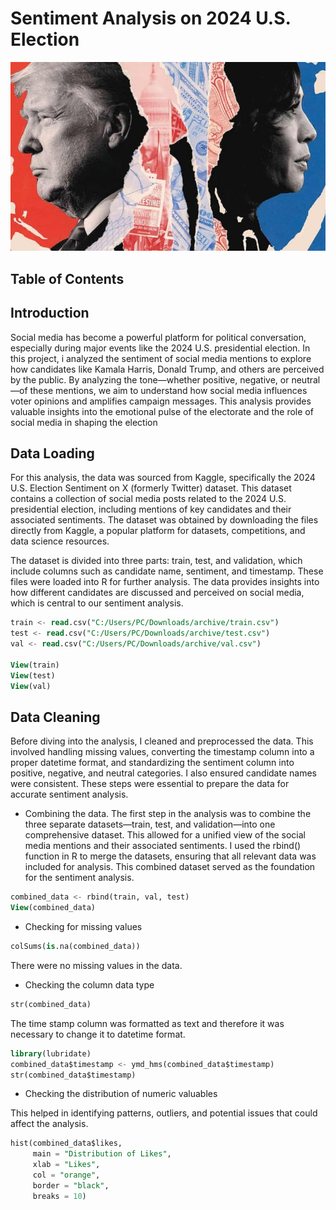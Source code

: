 # Sentiment Analysis on 2024 U.S. Election
![image](https://github.com/Dianjennifer/US-2024-Election-Sentiment-Analysis/blob/main/Where%20do%20Harris%20and%20Trump%20stand%20on%20the%20key%20election%20issues_.jpeg)

## Table of Contents



## Introduction
Social media has become a powerful platform for political conversation, especially during major events like the 2024 U.S. presidential election. In this project, i analyzed the sentiment of social media mentions to explore how candidates like Kamala Harris, Donald Trump, and others are perceived by the public. By analyzing the tone—whether positive, negative, or neutral—of these mentions, we aim to understand how social media influences voter opinions and amplifies campaign messages. This analysis provides valuable insights into the emotional pulse of the electorate and the role of social media in shaping the election 

## Data Loading
For this analysis, the data was sourced from Kaggle, specifically the 2024 U.S. Election Sentiment on X (formerly Twitter) dataset. This dataset contains a collection of social media posts related to the 2024 U.S. presidential election, including mentions of key candidates and their associated sentiments. The dataset was obtained by downloading the files directly from Kaggle, a popular platform for datasets, competitions, and data science resources.

The dataset is divided into three parts: train, test, and validation, which include columns such as candidate name, sentiment, and timestamp. These files were loaded into R for further analysis. The data provides insights into how different candidates are discussed and perceived on social media, which is central to our sentiment analysis.

```sql
train <- read.csv("C:/Users/PC/Downloads/archive/train.csv")
test <- read.csv("C:/Users/PC/Downloads/archive/test.csv")
val <- read.csv("C:/Users/PC/Downloads/archive/val.csv")

View(train)
View(test)
View(val)
```

## Data Cleaning

Before diving into the analysis, I cleaned and preprocessed the data. This involved handling missing values, converting the timestamp column into a proper datetime format, and standardizing the sentiment column into positive, negative, and neutral categories. I also ensured candidate names were consistent. These steps were essential to prepare the data for accurate sentiment analysis.

 * Combining the data.
The first step in the analysis was to combine the three separate datasets—train, test, and validation—into one comprehensive dataset. This allowed for a unified view of the social media mentions and their associated sentiments. I used the rbind() function in R to merge the datasets, ensuring that all relevant data was included for analysis. This combined dataset served as the foundation for the sentiment analysis.

```sql
combined_data <- rbind(train, val, test)
View(combined_data)
```

 * Checking for missing values
```sql
colSums(is.na(combined_data))
```
There were no missing values in the data.

 * Checking the column data type
```sql
str(combined_data)
```
The time stamp column was formatted as text and therefore it was necessary to change it to datetime format.
```sql
library(lubridate)
combined_data$timestamp <- ymd_hms(combined_data$timestamp)
str(combined_data$timestamp)
```
* Checking the distribution of numeric valuables

This helped in identifying patterns, outliers, and potential issues that could affect the analysis.
```sql
hist(combined_data$likes, 
     main = "Distribution of Likes", 
     xlab = "Likes", 
     col = "orange", 
     border = "black", 
     breaks = 10)
```
